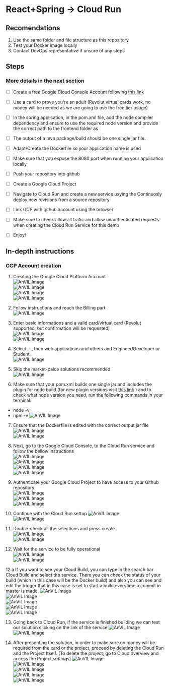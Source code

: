 # React+Spring -> Cloud Run

## Recomendations

1. Use the same folder and file structure as this repository
2. Test your Docker image locally
3. Contact DevOps representative if unsure of any steps

## Steps
### More details in the next section
- [ ] Create a free Google Cloud Console Account following [this link](https://cloud.google.com/gcp?utm_source=google&utm_medium=cpc&utm_campaign=emea-ro-all-ro-bkws-all-all-trial-e-gcp-1011340&utm_content=text-ad-none-any-DEV_c-CRE_597590983635-ADGP_Hybrid+%7C+BKWS+-+EXA+%7C+Txt+~+GCP+~+General_Pure-KWID_43700071033692939-kwd-303045185251-userloc_1011828&utm_term=KW_google%20cloud%20platform%20console-NET_g-PLAC_&gclid=EAIaIQobChMIp-PayPik-QIVmo9oCR2vwQ8wEAAYASAAEgJEifD_BwE&gclsrc=aw.ds)
- [ ] Use a card to prove you're an adult (Revolut virtual cards work, no money will be needed as we are going to use the free tier usage)
- [ ] In the spring application, in the pom.xml file, add the node compiler dependency and ensure to use the required node version and provide the correct path to the frontend folder as 
- [ ] The output of a mvn package/build should be one single jar file.
- [ ] Adapt/Create the Dockerfile so your application name is used
- [ ] Make sure that you expose the 8080 port when running your application locally
- [ ] Push your repository into github
- [ ] Create a Google Cloud Project
- [ ] Navigate to Cloud Run and create a new service usying the Continuosly deploy new revisions from a source repository
- [ ] Link GCP with github account using the browser
- [ ] Make sure to check allow all trafic and allow unauthenticated requests when creating the Cloud Run Service for this demo
- [ ] Enjoy!


## In-depth instructions

### GCP Account creation

1. Creating the Google Cloud Platform Account \
![AnVIL Image](/_images/Step1.PNG "Step1") \
![AnVIL Image](/_images/Step2.PNG "Step2") \
![AnVIL Image](/_images/Step3.PNG "Step3") \
![AnVIL Image](/_images/Step4.PNG "Step4") 
 
2. Follow instructions and reach the Billing part \
![AnVIL Image](/_images/Step5.PNG "Step5") 


3. Enter basic informations and a valid card/virtual card (Revolut supported, but confirmation will be requested) \
![AnVIL Image](/_images/Step6.PNG "Step6") \
![AnVIL Image](/_images/Step7.PNG "Step7") 

4. Select --, then web applications and others and Engineer/Developer or Student \
![AnVIL Image](/_images/Step8.PNG "Step8") 

5. Skip the market-palce solutions recommended \
![AnVIL Image](/_images/Step9.PNG "Step9")

6. Make sure that your pom.xml builds one single jar and includes the plugin for node build (for new plugin versions visit [this link](https://mvnrepository.com/artifact/com.github.eirslett/frontend-maven-plugin) ) and to check what node version you need, run the following commands in your terminal:
- node -v 
- npm -v 
![AnVIL Image](/_images/POMInstr.PNG "Pom NPM Example")

7. Ensure that the Dockerfile is edited with the correct output jar file \
![AnVIL Image](/_images/POMJAR.PNG "Pom NPM Example") \
![AnVIL Image](/_images/DockerInstr.PNG "Pom NPM Example")

8. Next, go to the Google Cloud Console, to the Cloud Run service and follow the bellow instructions \
![AnVIL Image](/_images/Step10.PNG "Step10") \
![AnVIL Image](/_images/Step11.PNG "Step11") \
![AnVIL Image](/_images/Step12.PNG "Step12") \
![AnVIL Image](/_images/Step13.PNG "Step13")

9. Authenticate your Google Cloud Project to have access to your Github repository \
![AnVIL Image](/_images/Step14.PNG "Step14") \
![AnVIL Image](/_images/Step15.PNG "Step15") \
![AnVIL Image](/_images/Step16.PNG "Step16")

10. Continue with the Cloud Run settup
![AnVIL Image](/_images/Step17.PNG "Step17") \
![AnVIL Image](/_images/Step18.PNG "Step18") 

11. Double-check all the selections and press create \
![AnVIL Image](/_images/Step19.PNG "Step19") \
![AnVIL Image](/_images/Step20.PNG "Step20") 


12. Wait for the service to be fully operational \
![AnVIL Image](/_images/Step21.PNG "Step21") \
![AnVIL Image](/_images/Step23.PNG "Step23") 

12.a If you want to see your Cloud Build, you can type in the search bar Cloud Build and select the service. There you can check the status of your build (which in this case will be the Docker build) and also you can see and edit the trigger that in this case is set to start a build everytime a commit in master is made. 
![AnVIL Image](/_images/Step24.PNG "Step24") \
![AnVIL Image](/_images/Step25.PNG "Step25") \
![AnVIL Image](/_images/Step26.PNG "Step26") \
![AnVIL Image](/_images/Step27.PNG "Step27") \
![AnVIL Image](/_images/Step28.PNG "Step28") 

13. Going back to Cloud Run, if the service is finished building we can test our solution clicking on the link of the service
![AnVIL Image](/_images/Step29.PNG "Step29") \
![AnVIL Image](/_images/Step30.PNG "Step30") 

14. After presenting the solution, in order to make sure no money will be required from the card or the project, proceed by deleting the Cloud Run and the Project Itself. (To delete the project, go to Cloud overview and access the Project settings)
![AnVIL Image](/_images/Step31.PNG "Step31") \
![AnVIL Image](/_images/Step32.PNG "Step32") \
![AnVIL Image](/_images/Step33.PNG "Step33") \
![AnVIL Image](/_images/Step34.PNG "Step34") \
![AnVIL Image](/_images/Step35.PNG "Step35") 


